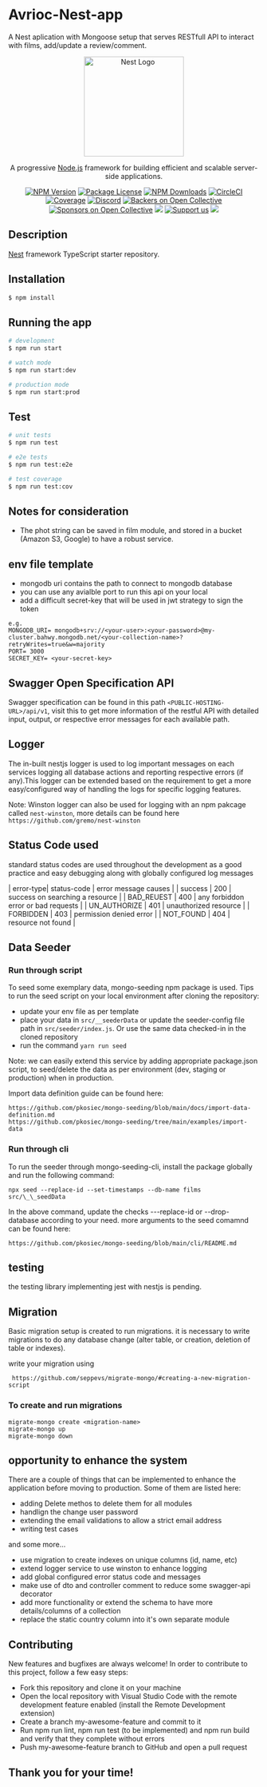 # Avrioc-Nest-app

A Nest aplication with Mongoose setup that serves RESTfull API to interact with films, add/update a review/comment.

<p align="center">
  <a href="http://nestjs.com/" target="blank"><img src="https://nestjs.com/img/logo-small.svg" width="200" alt="Nest Logo" /></a>
</p>

[circleci-image]: https://img.shields.io/circleci/build/github/nestjs/nest/master?token=abc123def456
[circleci-url]: https://circleci.com/gh/nestjs/nest

  <p align="center">A progressive <a href="http://nodejs.org" target="_blank">Node.js</a> framework for building efficient and scalable server-side applications.</p>
    <p align="center">
<a href="https://www.npmjs.com/~nestjscore" target="_blank"><img src="https://img.shields.io/npm/v/@nestjs/core.svg" alt="NPM Version" /></a>
<a href="https://www.npmjs.com/~nestjscore" target="_blank"><img src="https://img.shields.io/npm/l/@nestjs/core.svg" alt="Package License" /></a>
<a href="https://www.npmjs.com/~nestjscore" target="_blank"><img src="https://img.shields.io/npm/dm/@nestjs/common.svg" alt="NPM Downloads" /></a>
<a href="https://circleci.com/gh/nestjs/nest" target="_blank"><img src="https://img.shields.io/circleci/build/github/nestjs/nest/master" alt="CircleCI" /></a>
<a href="https://coveralls.io/github/nestjs/nest?branch=master" target="_blank"><img src="https://coveralls.io/repos/github/nestjs/nest/badge.svg?branch=master#9" alt="Coverage" /></a>
<a href="https://discord.gg/G7Qnnhy" target="_blank"><img src="https://img.shields.io/badge/discord-online-brightgreen.svg" alt="Discord"/></a>
<a href="https://opencollective.com/nest#backer" target="_blank"><img src="https://opencollective.com/nest/backers/badge.svg" alt="Backers on Open Collective" /></a>
<a href="https://opencollective.com/nest#sponsor" target="_blank"><img src="https://opencollective.com/nest/sponsors/badge.svg" alt="Sponsors on Open Collective" /></a>
  <a href="https://paypal.me/kamilmysliwiec" target="_blank"><img src="https://img.shields.io/badge/Donate-PayPal-ff3f59.svg"/></a>
    <a href="https://opencollective.com/nest#sponsor"  target="_blank"><img src="https://img.shields.io/badge/Support%20us-Open%20Collective-41B883.svg" alt="Support us"></a>
  <a href="https://twitter.com/nestframework" target="_blank"><img src="https://img.shields.io/twitter/follow/nestframework.svg?style=social&label=Follow"></a>
</p>
  <!--[![Backers on Open Collective](https://opencollective.com/nest/backers/badge.svg)](https://opencollective.com/nest#backer)
  [![Sponsors on Open Collective](https://opencollective.com/nest/sponsors/badge.svg)](https://opencollective.com/nest#sponsor)-->

## Description

[Nest](https://github.com/nestjs/nest) framework TypeScript starter repository.

## Installation

```bash
$ npm install
```

## Running the app

```bash
# development
$ npm run start

# watch mode
$ npm run start:dev

# production mode
$ npm run start:prod
```

## Test

```bash
# unit tests
$ npm run test

# e2e tests
$ npm run test:e2e

# test coverage
$ npm run test:cov
```

## Notes for consideration

- The phot string can be saved in film module, and stored in a bucket (Amazon S3, Google) to have a robust service.

## env file template

- mongodb uri contains the path to connect to mongodb database
- you can use any avialble port to run this api on your local
- add a difficult secret-key that will be used in jwt strategy to sign the token

```
e.g.
MONGODB_URI= mongodb+srv://<your-user>:<your-password>@my-cluster.bahwy.mongodb.net/<your-collection-name>?retryWrites=true&w=majority
PORT= 3000
SECRET_KEY= <your-secret-key>
```

## Swagger Open Specification API

Swagger specification can be found in this path `<PUBLIC-HOSTING-URL>/api/v1`, visit this to get more information of the restful API with detailed input, output, or respective error messages for each available path.

## Logger

The in-built nestjs logger is used to log important messages on each services logging all database actions and reporting respective errors (if any).This logger can be extended based on the requirement to get a more easy/configured way of handling the logs for specific logging features.

Note: Winston logger can also be used for logging with an npm pakcage called `nest-winston`, more details can be found here
`https://github.com/gremo/nest-winston`

## Status Code used

standard status codes are used throughout the development as a good practice and easy debugging along with globally configured log messages

| error-type| status-code | error message causes |
| success | 200 | success on searching a resource |
| BAD_REUEST | 400 | any forbiddon error or bad requests |
| UN_AUTHORIZE | 401 | unauthorized resource |
| FORBIDDEN | 403 | permission denied error |
| NOT_FOUND | 404 | resource not found |

## Data Seeder

### Run through script

To seed some exemplary data, mongo-seeding npm package is used. Tips to run the seed script on your local environment after cloning the repository:

- update your env file as per template
- place your data in `src/__seederData` or update the seeder-config file path in `src/seeder/index.js`. Or use the same data checked-in in the cloned repository
- run the command
  `yarn run seed`

Note: we can easily extend this service by adding appropriate package.json script, to seed/delete the data as per environment (dev, staging or production) when in production.

Import data definition guide can be found here:

```
https://github.com/pkosiec/mongo-seeding/blob/main/docs/import-data-definition.md
https://github.com/pkosiec/mongo-seeding/tree/main/examples/import-data
```

### Run through cli

To run the seeder through mongo-seeding-cli, install the package globally and run the following command:

```
npx seed --replace-id --set-timestamps --db-name films src/\_\_seedData
```

In the above command, update the checks ---replace-id or --drop-database according to your need. more arguments to the seed comamnd can be found here:

```
https://github.com/pkosiec/mongo-seeding/blob/main/cli/README.md
```

## testing

the testing library implementing jest with nestjs is pending.

## Migration

Basic migration setup is created to run migrations. it is necessary to write migrations to do any database change (alter table, or creation, deletion of table or indexes).

write your migration using

```
 https://github.com/seppevs/migrate-mongo/#creating-a-new-migration-script
```

### To create and run migrations

```
migrate-mongo create <migration-name>
migrate-mongo up
migrate-mongo down
```

## opportunity to enhance the system

There are a couple of things that can be implemented to enhance the application before moving to production. Some of them are listed here:

- adding Delete methos to delete them for all modules
- handlign the change user password
- extending the email validations to allow a strict email address
- writing test cases

and some more...

- use migration to create indexes on unique columns (id, name, etc)
- extend logger service to use winston to enhance logging
- add global configured error status code and messages
- make use of dto and controller comment to reduce some swagger-api decorator
- add more functionality or extend the schema to have more details/columns of a collection
- replace the static country column into it's own separate module

## Contributing

New features and bugfixes are always welcome! In order to contribute to this project, follow a few easy steps:

- Fork this repository and clone it on your machine
- Open the local repository with Visual Studio Code with the remote development feature enabled (install the Remote Development extension)
- Create a branch my-awesome-feature and commit to it
- Run npm run lint, npm run test (to be implemented) and npm run build and verify that they complete without errors
- Push my-awesome-feature branch to GitHub and open a pull request

## Thank you for your time!
